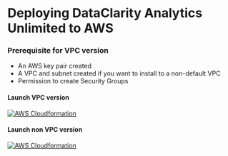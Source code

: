 # Deploying DataClarity Analytics Unlimited to AWS

### Prerequisite for VPC version
* An AWS key pair created
* A VPC and subnet created if you want to install to a non-default VPC
* Permission to create Security Groups

#### Launch VPC version
[![AWS Cloudformation](https://s3.amazonaws.com/cloudformation-examples/cloudformation-launch-stack.png)](https://us-east-2.console.aws.amazon.com/cloudformation/home?region=us-east-1#/stacks/new?templateURL=https://dataclaritycorp.s3.amazonaws.com/aws-cloud-formation/dataclarity_cf_vpc.yaml&stackName=DataClarity)


#### Launch non VPC version
[![AWS Cloudformation](https://s3.amazonaws.com/cloudformation-examples/cloudformation-launch-stack.png)](https://us-east-2.console.aws.amazon.com/cloudformation/home?region=us-east-1#/stacks/new?templateURL=https://dataclaritycorp.s3.amazonaws.com/aws-cloud-formation/dataclarity_cf.yaml&stackName=DataClarity)
